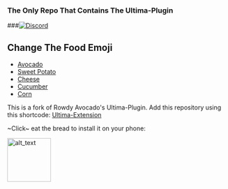 ### The Only Repo That Contains The Ultima-Plugin

###[![Discord](https://invidget.switchblade.xyz/yMTTkJFEZ9)](https://discord.gg/yMTTkJFEZ9)

## Change The Food Emoji
- [Avocado](/README.md)
- [Sweet Potato](/README.yam.md)
- [Cheese](/README.cheese.md)
- [Cucumber](/README.cucumber.md)
- [Corn](/README.corn.md)

This is a fork of Rowdy Avocado's Ultima-Plugin. Add this repository using this shortcode: [Ultima-Extension](https://raw.githubusercontent.com/SuperNova-Repo/Ultima-Extension/builds/repo.json)

~Click~ eat the bread to install it on your phone:

[<img alt="alt_text" width="100px" src="https://discordapp.com/assets/a74bd6e914728e9ba7f10e8f70b75df0.svg"/>](https://self-similarity.github.io/http-protocol-redirector?r=cloudstreamrepo://raw.githubusercontent.com/SuperNova-Repo/Ultima-Extension/builds/repo.json)
